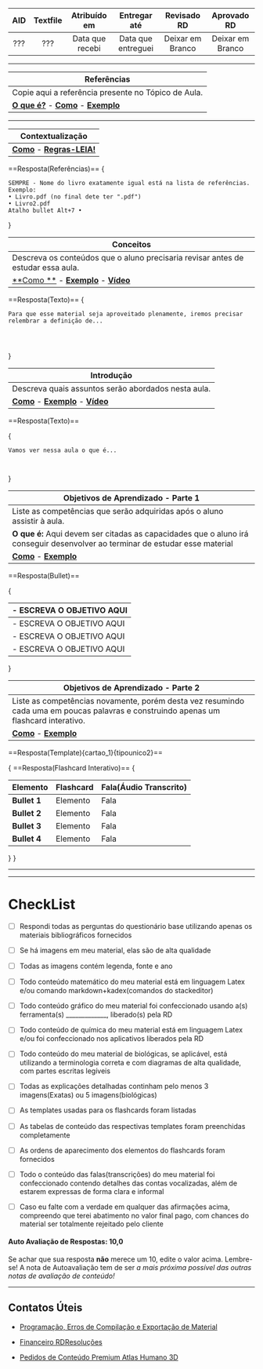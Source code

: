 |AID|Textfile|Atribuído em|Entregar até|Revisado RD|Aprovado RD|
|:-:|:-:|:-:|:-:|:-:|:-:|
|???|???|Data que recebi|Data que entreguei|Deixar em Branco|Deixar em Branco|

----

| Referências                                                  |
| ------------------------------------------------------------ |
| Copie aqui a referência presente no Tópico de Aula.          |
| [**O que é?**](https://home.rdresolucoes.com/perguntasqb#referências) - [**Como**](https://home.rdresolucoes.com/respostasqb#referência) - [**Exemplo**](https://home.rdresolucoes.com/perguntasqb.html#fn2) |

---

| **Contextualização**                                         |
| ------------------------------------------------------------ |
| [**Como**](https://home.rdresolucoes.com/passoapassoqb#preenchendo-o-cabeçalho) - [**Regras-LEIA!**](https://home.rdresolucoes.com/regrasgeraisqb.html) |

==Resposta(Referências)==
{

```
SEMPRE - Nome do livro exatamente igual está na lista de referências.
Exemplo: 
• Livro.pdf (no final dete ter ".pdf")
• Livro2.pdf
Atalho bullet Alt+7 • 
```

}

| Conceitos                                                    |
| ------------------------------------------------------------ |
| Descreva os conteúdos que o aluno precisaria revisar antes de estudar essa aula. |
| [**Como **](https://home.rdresolucoes.com/respostasqb#texto) - [**Exemplo**](https://home.rdresolucoes.com/perguntasqb#conceitos) - [**Vídeo**](https://home.rdresolucoes.com/passoapassoqb.html#respondendo-conceitos) |

==Resposta(Texto)==
{

```
Para que esse material seja aproveitado plenamente, iremos precisar relembrar a definição de...




```

}

| Introdução                                                   |
| ------------------------------------------------------------ |
| Descreva quais assuntos serão abordados nesta aula.          |
| [**Como**](https://home.rdresolucoes.com/respostasqb#texto)  - [**Exemplo**](https://home.rdresolucoes.com/perguntasqb#introdução) - [**Vídeo**](https://home.rdresolucoes.com/passoapassoqb.html#respondendo-introdução) |

==Resposta(Texto)==

{

```
Vamos ver nessa aula o que é...



```

}

| Objetivos de Aprendizado - Parte 1                           |
| ------------------------------------------------------------ |
| Liste as competências que serão adquiridas após o aluno assistir à aula. |
| **O que é:** Aqui devem ser citadas as capacidades que o aluno irá conseguir desenvolver ao terminar de estudar esse material |
| [**Como**](https://home.rdresolucoes.com/respostasqb#bullet) - [**Exemplo**](https://home.rdresolucoes.com/perguntasqb#objetivos-de-aprendizado) |

==Resposta(Bullet)==

{

| - ESCREVA O OBJETIVO AQUI |
| ------------------------- |
| - ESCREVA O OBJETIVO AQUI |
| - ESCREVA O OBJETIVO AQUI |
| - ESCREVA O OBJETIVO AQUI |

}

| Objetivos de Aprendizado - Parte 2                           |
| ------------------------------------------------------------ |
| Liste as competências novamente, porém desta vez resumindo cada uma em poucas palavras e construindo apenas um flashcard interativo. |
| [**Como**](https://home.rdresolucoes.com/respostasqb#bullet) - [**Exemplo**](https://home.rdresolucoes.com/perguntasqb#objetivos-de-aprendizado) |

==Resposta(Template){cartao_1}{tipounico2}==

{
==Resposta(Flashcard Interativo)==
{

| Elemento | Flashcard | Fala(Áudio Transcrito) |
| :----------- | :------------ | :------------------------- |
| **Bullet 1** | Elemento  | Fala                   |
| **Bullet 2** | Elemento  | Fala                   |
| **Bullet 3** | Elemento  | Fala                   |
| **Bullet 4** | Elemento  | Fala                   |

}
}

---

---
# CheckList
 - [ ] Respondi todas as perguntas do questionário base utilizando apenas os materiais bibliográficos fornecidos
 - [ ] Se há imagens em meu material, elas são de alta qualidade
 - [ ] Todas as imagens contém legenda, fonte e ano
 - [ ] Todo conteúdo matemático do meu material está em linguagem Latex e/ou comando markdown+kadex(comandos do stackeditor)
 - [ ] Todo conteúdo gráfico do meu material foi confeccionado usando a(s) ferramenta(s) _____________, liberado(s) pela RD
 - [ ] Todo conteúdo de química do meu material está em linguagem Latex e/ou foi confeccionado nos aplicativos liberados pela RD
 - [ ] Todo conteúdo do meu material de biológicas, se aplicável, está utilizando a terminologia correta e com diagramas de alta qualidade, com partes escritas legíveis
 - [ ] Todas as explicações detalhadas continham pelo menos 3 imagens(Exatas) ou 5 imagens(biológicas)
 - [ ] As templates usadas para os flashcards foram listadas
 - [ ] As tabelas de conteúdo das respectivas templates foram preenchidas completamente
 - [ ] As ordens de aparecimento dos elementos do flashcards foram fornecidos
 - [ ] Todo o conteúdo das falas(transcrições) do meu material foi confeccionado contendo detalhes das contas vocalizadas, além de estarem expressas de forma clara e informal
 - [ ] Caso eu falte com a verdade em qualquer das afirmações acima, compreendo que terei abatimento no valor final pago, com chances do material ser totalmente rejeitado pelo cliente


#### Auto Avaliação de Respostas: 10,0
Se achar que sua resposta **não** merece um 10, edite o valor acima. Lembre-se! A nota de Autoavaliação tem de ser _a mais próxima possível das outras notas de avaliação de conteúdo!_

---
## Contatos Úteis
* [Programação, Erros de Compilação e Exportação de Material](mailto:HelpDeskTI@rdresolucoes.com)

* [Financeiro RDResoluções](mailto:financeiro@rdresolucoes.com)

* [Pedidos de Conteúdo Premium Atlas Humano 3D](mailto:imagens@rdresolucoes.com)

